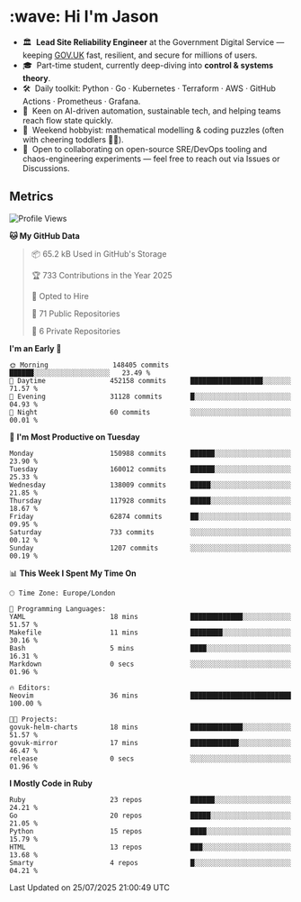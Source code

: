 <h1 align="left" id="jason-title">:wave: Hi I'm Jason</h1>

- 🏛️ &nbsp;**Lead Site Reliability Engineer** at the Government Digital Service — keeping [GOV.UK](https://www.gov.uk/) fast, resilient, and secure for millions of users.  
- 🎓 &nbsp;Part-time student, currently deep-diving into **control & systems theory**.  
- 🛠️ &nbsp;Daily toolkit: Python · Go · Kubernetes · Terraform · AWS · GitHub Actions · Prometheus · Grafana.  
- 🌱 &nbsp;Keen on AI-driven automation, sustainable tech, and helping teams reach flow state quickly.  
- 🧩 &nbsp;Weekend hobbyist: mathematical modelling & coding puzzles (often with cheering toddlers 👶👶). 
- 🤝 &nbsp;Open to collaborating on open-source SRE/DevOps tooling and chaos-engineering experiments — feel free to reach out via Issues or Discussions.


<h2>Metrics</h2>

<!--START_SECTION:waka-->
![Profile Views](http://img.shields.io/badge/Profile%20Views-0-blue)

**🐱 My GitHub Data** 

> 📦 65.2 kB Used in GitHub's Storage 
 > 
> 🏆 733 Contributions in the Year 2025
 > 
> 💼 Opted to Hire
 > 
> 📜 71 Public Repositories 
 > 
> 🔑 6 Private Repositories 
 > 
**I'm an Early 🐤** 

```text
🌞 Morning                148405 commits      ██████░░░░░░░░░░░░░░░░░░░   23.49 % 
🌆 Daytime                452158 commits      ██████████████████░░░░░░░   71.57 % 
🌃 Evening                31128 commits       █░░░░░░░░░░░░░░░░░░░░░░░░   04.93 % 
🌙 Night                  60 commits          ░░░░░░░░░░░░░░░░░░░░░░░░░   00.01 % 
```
📅 **I'm Most Productive on Tuesday** 

```text
Monday                   150988 commits      ██████░░░░░░░░░░░░░░░░░░░   23.90 % 
Tuesday                  160012 commits      ██████░░░░░░░░░░░░░░░░░░░   25.33 % 
Wednesday                138009 commits      █████░░░░░░░░░░░░░░░░░░░░   21.85 % 
Thursday                 117928 commits      █████░░░░░░░░░░░░░░░░░░░░   18.67 % 
Friday                   62874 commits       ██░░░░░░░░░░░░░░░░░░░░░░░   09.95 % 
Saturday                 733 commits         ░░░░░░░░░░░░░░░░░░░░░░░░░   00.12 % 
Sunday                   1207 commits        ░░░░░░░░░░░░░░░░░░░░░░░░░   00.19 % 
```


📊 **This Week I Spent My Time On** 

```text
🕑︎ Time Zone: Europe/London

💬 Programming Languages: 
YAML                     18 mins             █████████████░░░░░░░░░░░░   51.57 % 
Makefile                 11 mins             ████████░░░░░░░░░░░░░░░░░   30.16 % 
Bash                     5 mins              ████░░░░░░░░░░░░░░░░░░░░░   16.31 % 
Markdown                 0 secs              ░░░░░░░░░░░░░░░░░░░░░░░░░   01.96 % 

🔥 Editors: 
Neovim                   36 mins             █████████████████████████   100.00 % 

🐱‍💻 Projects: 
govuk-helm-charts        18 mins             █████████████░░░░░░░░░░░░   51.57 % 
govuk-mirror             17 mins             ████████████░░░░░░░░░░░░░   46.47 % 
release                  0 secs              ░░░░░░░░░░░░░░░░░░░░░░░░░   01.96 % 
```

**I Mostly Code in Ruby** 

```text
Ruby                     23 repos            ██████░░░░░░░░░░░░░░░░░░░   24.21 % 
Go                       20 repos            █████░░░░░░░░░░░░░░░░░░░░   21.05 % 
Python                   15 repos            ████░░░░░░░░░░░░░░░░░░░░░   15.79 % 
HTML                     13 repos            ███░░░░░░░░░░░░░░░░░░░░░░   13.68 % 
Smarty                   4 repos             █░░░░░░░░░░░░░░░░░░░░░░░░   04.21 % 
```




 Last Updated on 25/07/2025 21:00:49 UTC
<!--END_SECTION:waka-->

<!-- links -->

[issues page]: https://github.com/jasonBirchall/jasonBirchall/issues "jasonBirchall/issues"

